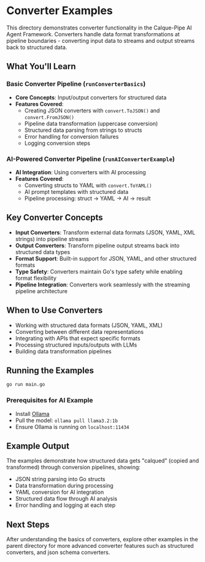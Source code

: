 # Converter Examples

This directory demonstrates converter functionality in the Calque-Pipe AI Agent Framework. Converters handle data format transformations at pipeline boundaries - converting input data to streams and output streams back to structured data.

## What You'll Learn

### Basic Converter Pipeline (`runConverterBasics`)

- **Core Concepts**: Input/output converters for structured data
- **Features Covered**:
  - Creating JSON converters with `convert.ToJSON()` and `convert.FromJSON()`
  - Pipeline data transformation (uppercase conversion)
  - Structured data parsing from strings to structs
  - Error handling for conversion failures
  - Logging conversion steps

### AI-Powered Converter Pipeline (`runAIConverterExample`)

- **AI Integration**: Using converters with AI processing
- **Features Covered**:
  - Converting structs to YAML with `convert.ToYAML()`
  - AI prompt templates with structured data
  - Pipeline processing: struct → YAML → AI → result

## Key Converter Concepts

- **Input Converters**: Transform external data formats (JSON, YAML, XML strings) into pipeline streams
- **Output Converters**: Transform pipeline output streams back into structured data types
- **Format Support**: Built-in support for JSON, YAML, and other structured formats
- **Type Safety**: Converters maintain Go's type safety while enabling format flexibility
- **Pipeline Integration**: Converters work seamlessly with the streaming pipeline architecture

## When to Use Converters

- Working with structured data formats (JSON, YAML, XML)
- Converting between different data representations
- Integrating with APIs that expect specific formats
- Processing structured inputs/outputs with LLMs
- Building data transformation pipelines

## Running the Examples

```bash
go run main.go
```

### Prerequisites for AI Example

- Install [Ollama](https://ollama.ai)
- Pull the model: `ollama pull llama3.2:1b`
- Ensure Ollama is running on `localhost:11434`

## Example Output

The examples demonstrate how structured data gets "calqued" (copied and transformed) through conversion pipelines, showing:

- JSON string parsing into Go structs
- Data transformation during processing
- YAML conversion for AI integration
- Structured data flow through AI analysis
- Error handling and logging at each step

## Next Steps

After understanding the basics of converters, explore other examples in the parent directory for more advanced converter features such as structured converters, and json schema converters.
